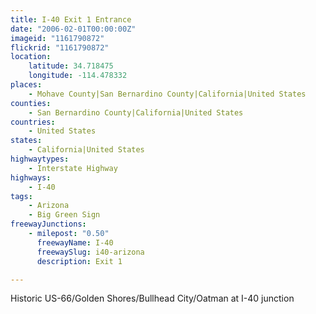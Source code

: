 ```yaml
---
title: I-40 Exit 1 Entrance
date: "2006-02-01T00:00:00Z"
imageid: "1161790872"
flickrid: "1161790872"
location:
    latitude: 34.718475
    longitude: -114.478332
places:
    - Mohave County|San Bernardino County|California|United States
counties:
    - San Bernardino County|California|United States
countries:
    - United States
states:
    - California|United States
highwaytypes:
    - Interstate Highway
highways:
    - I-40
tags:
    - Arizona
    - Big Green Sign
freewayJunctions:
    - milepost: "0.50"
      freewayName: I-40
      freewaySlug: i40-arizona
      description: Exit 1

---
```

Historic US-66/Golden Shores/Bullhead City/Oatman at I-40 junction
